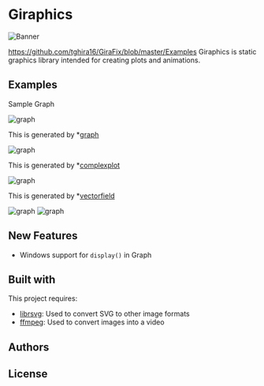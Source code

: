 # Giraphics
![Banner](https://github.com/tghira16/GiraFix/blob/master/res/banner.svg?raw=true)


https://github.com/tghira16/GiraFix/blob/master/Examples
Giraphics is static graphics library intended for creating plots and animations.

## Examples
Sample Graph 

![graph](https://github.com/tghira16/GiraFix/master/blob/Examples/example_graph.svg?raw=true)

This is generated by *[graph]


![graph](https://github.com/tghira16/GiraFix/master/blob/Examples/example_graph.svg?raw=true)

This is generated by *[complexplot]


![graph](https://github.com/tghira16/GiraFix/master/blob/Examples/VectorField.svg?raw=true)

This is generated by *[vectorfield]

![graph](https://github.com/tghira16/GiraFix/blob/master/Taylor/TaylorSeriesSine.gif)
![graph](https://github.com/tghira16/GiraFix/blob/master/res/DoublePendulum.gif)




## New Features
* Windows support for  `display()` in Graph

## Built with

This project requires:
* [librsvg]: Used to convert SVG to other image formats
* [ffmpeg]: Used to convert images into a video 



## Authors


[ffmpeg]: <https://ffmpeg.org/>
[librsvg]: <https://github.com/GNOME/librsvg>
[graph]: <https://github.com/tghira16/GiraFix/blob/master/Examples/graph_example.py>
[complexplot]: <https://github.com/tghira16/GiraFix/blob/master/Examples/Complex_Function_Example.py>
[vectorfield]: <https://github.com/tghira16/GiraFix/blob/master/Examples/Vector_field_example.py>


## License
